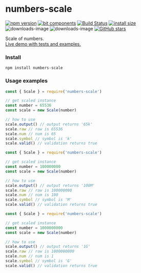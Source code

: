 # numbers-scale

[![npm version](https://badge.fury.io/js/numbers-scale.svg)](http://badge.fury.io/js/numbers-scale) 
[![bit components](https://img.shields.io/badge/dynamic/json.svg?color=6e3991&label=bit%20components&query=payload.totalComponents&url=https%3A%2F%2Fapi.bit.dev%2Fscope%2Fjoshk%2Fnumbers-scale)](https://bit.dev/joshk/numbers-scale/numbers-scale) 
[![Build Status](https://travis-ci.org/hunnble/numbers-scale.svg?branch=master)](https://travis-ci.org/hunnble/numbers-scale)
[![install size](https://packagephobia.now.sh/badge?p=numbers-scale)](https://packagephobia.now.sh/result?p=numbers-scale)
![downloads-image](https://img.shields.io/npm/dw/numbers-scale.svg) 
![downloads-image](https://img.shields.io/npm/dm/numbers-scale.svg)
[![GitHub stars](https://img.shields.io/github/stars/hunnble/numbers-scale)](https://github.com/hunnble/numbers-scale/stargazers)

Scale of numbers.  
[Live demo with tests and examples.](https://bit.dev/joshk/numbers-scale/numbers-scale)

### Install
```shell
npm install numbers-scale
```

### Usage examples
```js
const { Scale } = require('numbers-scale')

// get scaled instance
const number = 65536
const scale = new Scale(number)

// how to use
scale.output() // output returns '65k'
scale.raw // raw is 65536
scale.num // num is 65
scale.symbol // symbol is 'k'
scale.valid() // validation returns true
```
```js
const { Scale } = require('numbers-scale')

// get scaled instance
const number = 100000000
const scale = new Scale(number)

// how to use
scale.output() // output returns '100M'
scale.raw // raw is 100000000
scale.num // num is 100
scale.symbol // symbol is 'M'
scale.valid() // validation returns true
```
```js
const { Scale } = require('numbers-scale')

// get scaled instance
const number = 1000000000
const scale = new Scale(number)

// how to use
scale.output() // output returns '1G'
scale.raw // raw is 1000000000
scale.num // num is 1
scale.symbol // symbol is 'G'
scale.valid() // validation returns true
```
